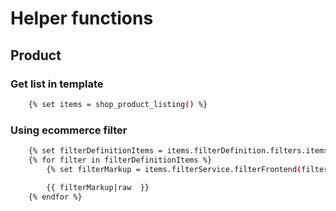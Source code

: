 # Helper functions

## Product

### Get list in template

```bash
    {% set items = shop_product_listing() %}
```

### Using ecommerce filter

```bash
    {% set filterDefinitionItems = items.filterDefinition.filters.items %}
    {% for filter in filterDefinitionItems %}
        {% set filterMarkup = items.filterService.filterFrontend(filter, items.productListing, items.currentFilter) %}

        {{ filterMarkup|raw  }}
    {% endfor %}
```